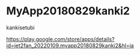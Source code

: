 # MyApp20180829kanki2
kankisetubi

https://play.google.com/store/apps/details?id=jet2fan_20220109.myapp20180829kanki2&hl=ja
